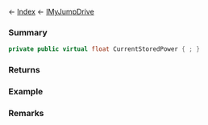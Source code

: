 ← [Index](Api-Index) ← [IMyJumpDrive](Sandbox.ModAPI.Ingame.IMyJumpDrive)

### Summary

```csharp
private public virtual float CurrentStoredPower { ; }
```

### Returns

### Example

### Remarks

